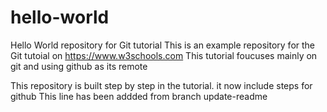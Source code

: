 # hello-world
Hello World repository for Git tutorial
This is an example repository for the Git tutoial on https://www.w3schools.com
This tutorial foucuses mainly on git and using github as its remote

This repository is built step by step in the tutorial.
it now include steps for github
This line has been addded from branch update-readme
